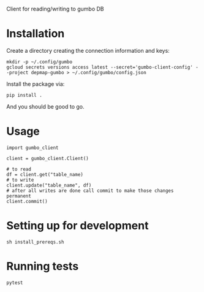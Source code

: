 Client for reading/writing to gumbo DB

# Installation

Create a directory creating the connection information and keys:

```
mkdir -p ~/.config/gumbo
gcloud secrets versions access latest --secret='gumbo-client-config' --project depmap-gumbo > ~/.config/gumbo/config.json
```

Install the package via:

```
pip install .
```

And you should be good to go.

# Usage

```
import gumbo_client

client = gumbo_client.Client()

# to read
df = client.get("table_name)
# to write
client.update("table_name", df)
# after all writes are done call commit to make those changes permanent
client.commit()
```

# Setting up for development

```
sh install_prereqs.sh
```

# Running tests

```
pytest
```

